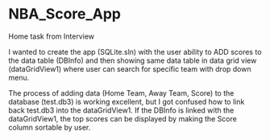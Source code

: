 # NBA_Score_App
Home task from Interview

I wanted to create the app (SQLite.sln) with the user ability to ADD scores to the data table (DBInfo) and then showing same data table in data grid view (dataGridView1) where user can search for specific team with drop down menu.

The process of adding data (Home Team, Away Team, Score) to the database (test.db3) is working excellent, but I got confused how to link back test.db3 into the dataGridView1. 
If the DBInfo is linked with the dataGridView1, the top scores can be displayed by making the Score column sortable by user.
